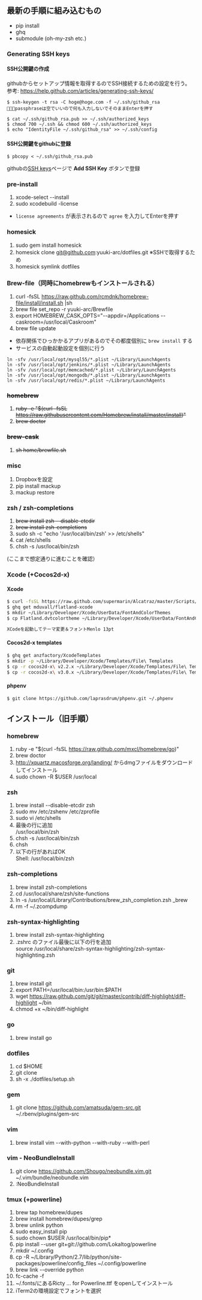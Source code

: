 ## 最新の手順に組み込むもの
* pip install
* ghq
* submodule (oh-my-zsh etc.)

### Generating SSH keys

#### SSH公開鍵の作成
githubからセットアップ情報を取得するのでSSH接続するための設定を行う。
参考: https://help.github.com/articles/generating-ssh-keys/

```console
$ ssh-keygen -t rsa -C hoge@hoge.com -f ~/.ssh/github_rsa
※passphraseは空でいいので何も入力しないでそのままEnterを押す

$ cat ~/.ssh/github_rsa.pub >> ~/.ssh/authorized_keys
$ chmod 700 ~/.ssh && chmod 600 ~/.ssh/authorized_keys
$ echo "IdentityFile ~/.ssh/github_rsa" >> ~/.ssh/config
```

#### SSH公開鍵をgithubに登録

```console
$ pbcopy < ~/.ssh/github_rsa.pub
```

githubの[SSH keys](https://github.com/settings/ssh)ページで **Add SSH Key** ボタンで登録


### pre-install
1. xcode-select --install
1. sudo xcodebuild -license
  * `license agreements` が表示されるので `agree` を入力してEnterを押す

### homesick
1. sudo gem install homesick
1. homesick clone git@github.com:yuuki-arc/dotfiles.git ※SSHで取得するため
1. homesick symlink dotfiles

### Brew-file（同時にhomebrewもインストールされる）
1. curl -fsSL https://raw.github.com/rcmdnk/homebrew-file/install/install.sh |sh
1. brew file set_repo -r yuuki-arc/Brewfile
1. export HOMEBREW_CASK_OPTS="--appdir=/Applications --caskroom=/usr/local/Caskroom"
1. brew file update
  * 依存関係でひっかかるアプリがあるのでその都度個別に `brew install` する
  * サービスの自動起動設定を個別に行う

```
ln -sfv /usr/local/opt/mysql55/*.plist ~/Library/LaunchAgents
ln -sfv /usr/local/opt/jenkins/*.plist ~/Library/LaunchAgents
ln -sfv /usr/local/opt/memcached/*.plist ~/Library/LaunchAgents
ln -sfv /usr/local/opt/mongodb/*.plist ~/Library/LaunchAgents
ln -sfv /usr/local/opt/redis/*.plist ~/Library/LaunchAgents
```

### ~~homebrew~~
1. ~~ruby -e "$(curl -fsSL https://raw.githubusercontent.com/Homebrew/install/master/install)"~~
1. ~~brew doctor~~

### ~~brew-cask~~
1. ~~sh home/brewfile.sh~~

### misc
1. Dropboxを設定
1. pip install mackup
1. mackup restore

### zsh / zsh-completions
1. ~~brew install zsh --disable-etcdir~~
1. ~~brew install zsh-completions~~
1. sudo sh -c "echo '/usr/local/bin/zsh' >> /etc/shells"
1. cat /etc/shells
1. chsh -s /usr/local/bin/zsh

(ここまで想定通りに進むことを確認）

### Xcode (+Cocos2d-x)

#### Xcode
```sh
$ curl -fsSL https://raw.github.com/supermarin/Alcatraz/master/Scripts/install.sh | sh
$ ghq get mduvall/flatland-xcode
$ mkdir ~/Library/Developer/Xcode/UserData/FontAndColorThemes 
$ cp Flatland.dvtcolortheme ~/Library/Developer/Xcode/UserData/FontAndColorThemes/

XCodeを起動してテーマ変更＆フォントMenlo 13pt
```

#### Cocos2d-x templates
```sh
$ ghq get anzfactory/XcodeTemplates
$ mkdir -p ~/Library/Developer/Xcode/Templates/File\ Templates
$ cp -r cocos2d-x\ v2.2.x ~/Library/Developer/Xcode/Templates/File\ Templates/
$ cp -r cocos2d-x\ v3.0.x ~/Library/Developer/Xcode/Templates/File\ Templates/
```

#### phpenv
```sh
$ git clone https://github.com/laprasdrum/phpenv.git ~/.phpenv
```

## インストール（旧手順）
### homebrew
1. ruby -e "$(curl -fsSL https://raw.github.com/mxcl/homebrew/go)"
1. brew doctor
1. http://xquartz.macosforge.org/landing/ からdmgファイルをダウンロードしてインストール
1. sudo chown -R $USER /usr/local

### zsh
1. brew install --disable-etcdir zsh
1. sudo mv /etc/zshenv /etc/zprofile
1. sudo vi /etc/shells
1. 最後の行に追加  
   /usr/local/bin/zsh
1. chsh -s /usr/local/bin/zsh
1. chsh
1. 以下の行があればOK  
   Shell: /usr/local/bin/zsh

### zsh-completions
1. brew install zsh-completions
1. cd /usr/local/share/zsh/site-functions
1. ln -s /usr/local/Library/Contributions/brew_zsh_completion.zsh _brew
1. rm -f ~/.zcompdump

### zsh-syntax-highlighting
1. brew install zsh-syntax-highlighting
1. .zshrc のファイル最後に以下の行を追加  
   source /usr/local/share/zsh-syntax-highlighting/zsh-syntax-highlighting.zsh

### git
1. brew install git
1. export PATH=/usr/local/bin:/usr/bin:$PATH
1. wget https://raw.github.com/git/git/master/contrib/diff-highlight/diff-highlight ~/bin
1. chmod +x ~/bin/diff-highlight

### go
1. brew install go

### dotfiles
1. cd $HOME
1. git clone
1. sh -x ./dotfiles/setup.sh

### gem
1. git clone https://github.com/amatsuda/gem-src.git ~/.rbenv/plugins/gem-src

### vim
1. brew install vim --with-python --with-ruby --with-perl

### vim - NeoBundleInstall
1. git clone https://github.com/Shougo/neobundle.vim.git ~/.vim/bundle/neobundle.vim
1. :NeoBundleInstall

### tmux (+powerline)
1. brew tap homebrew/dupes
1. brew install homebrew/dupes/grep
1. brew unlink python
1. sudo easy_install pip
1. sudo chown $USER /usr/local/bin/pip*
1. pip install --user git+git://github.com/Lokaltog/powerline
1. mkdir ~/.config
1. cp -R ~/Library/Python/2.7/lib/python/site-packages/powerline/config_files ~/.config/powerline
1. brew link --override python
1. fc-cache -f
1. ~/.fonts/にあるRicty ... for Powerline.ttf をopenしてインストール
1. iTerm2の環境設定でフォントを選択
